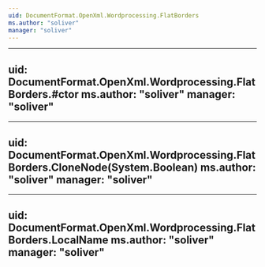 ```yaml
---
uid: DocumentFormat.OpenXml.Wordprocessing.FlatBorders
ms.author: "soliver"
manager: "soliver"
---
```


---
uid: DocumentFormat.OpenXml.Wordprocessing.FlatBorders.#ctor
ms.author: "soliver"
manager: "soliver"
---

---
uid: DocumentFormat.OpenXml.Wordprocessing.FlatBorders.CloneNode(System.Boolean)
ms.author: "soliver"
manager: "soliver"
---

---
uid: DocumentFormat.OpenXml.Wordprocessing.FlatBorders.LocalName
ms.author: "soliver"
manager: "soliver"
---
